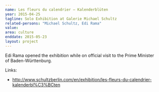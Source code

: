 ```yaml
---
name: Les fleurs du calendrier – Kalenderblüten
year: 2015-04-25
tagline: Solo Exhibition at Galerie Michael Schultz
related-persons: "Michael Schultz, Edi Rama"
value:
area: culture
enddate: 2015-05-23
layout: project
---
```

Edi Rama opened the exhibition while on official visit to the Prime Minister of Baden-Württenburg.

Links:
* <http://www.schultzberlin.com/en/exhibition/les-fleurs-du-calendrier-kalenderbl%C3%BCten>
